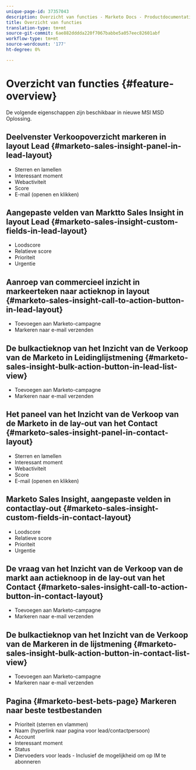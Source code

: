 ```yaml
---
unique-page-id: 37357043
description: Overzicht van functies - Marketo Docs - Productdocumentatie
title: Overzicht van functies
translation-type: tm+mt
source-git-commit: 6ae882dddda220f7067babbe5a057eec82601abf
workflow-type: tm+mt
source-wordcount: '177'
ht-degree: 0%

---
```



# Overzicht van functies {#feature-overview}

De volgende eigenschappen zijn beschikbaar in nieuwe MSI MSD Oplossing.

## Deelvenster Verkoopoverzicht markeren in layout Lead {#marketo-sales-insight-panel-in-lead-layout}

* Sterren en lamellen
* Interessant moment
* Webactiviteit
* Score
* E-mail (openen en klikken)

## Aangepaste velden van Marktto Sales Insight in layout Lead {#marketo-sales-insight-custom-fields-in-lead-layout}

* Loodscore
* Relatieve score
* Prioriteit
* Urgentie

## Aanroep van commercieel inzicht in markeerteken naar actieknop in layout {#marketo-sales-insight-call-to-action-button-in-lead-layout}

* Toevoegen aan Marketo-campagne
* Markeren naar e-mail verzenden

## De bulkactieknop van het Inzicht van de Verkoop van de Marketo in Leidinglijstmening {#marketo-sales-insight-bulk-action-button-in-lead-list-view}

* Toevoegen aan Marketo-campagne
* Markeren naar e-mail verzenden

## Het paneel van het Inzicht van de Verkoop van de Marketo in de lay-out van het Contact {#marketo-sales-insight-panel-in-contact-layout}

* Sterren en lamellen
* Interessant moment
* Webactiviteit
* Score
* E-mail (openen en klikken)

## Marketo Sales Insight, aangepaste velden in contactlay-out {#marketo-sales-insight-custom-fields-in-contact-layout}

* Loodscore
* Relatieve score
* Prioriteit
* Urgentie

## De vraag van het Inzicht van de Verkoop van de markt aan actieknoop in de lay-out van het Contact {#marketo-sales-insight-call-to-action-button-in-contact-layout}

* Toevoegen aan Marketo-campagne
* Markeren naar e-mail verzenden

## De bulkactieknop van het Inzicht van de Verkoop van de Markeren in de lijstmening {#marketo-sales-insight-bulk-action-button-in-contact-list-view}

* Toevoegen aan Marketo-campagne
* Markeren naar e-mail verzenden

## Pagina {#marketo-best-bets-page} Markeren naar beste testbestanden

* Prioriteit (sterren en vlammen)
* Naam (hyperlink naar pagina voor lead/contactpersoon)
* Account
* Interessant moment
* Status
* Diervoeders voor leads - Inclusief de mogelijkheid om op IM te abonneren
